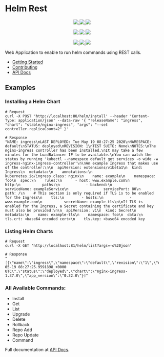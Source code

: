 # Helm Rest
<p align="center">
    <a href="https://hub.docker.com/r/psbds/helm-rest">
        <img src="https://img.shields.io/docker/v/psbds/helm-rest?label=Latest%20Version" />
        <img src="https://img.shields.io/docker/image-size/psbds/helm-rest" />
        <img src="https://img.shields.io/docker/pulls/psbds/helm-rest" />
    </a>
</p>

<p align="center">
    <a href="https://dev.azure.com/padasil/helm-rest/_build?definitionId=18">
        <img src="https://img.shields.io/azure-devops/build/padasil/7756fbc8-a76f-45bb-bbca-63811b5a93a4/18?label=build%3A%20master"/>
    </a>
    <a href="https://dev.azure.com/padasil/helm-rest/_build?definitionId=18">
        <img src="https://img.shields.io/azure-devops/tests/padasil/7756fbc8-a76f-45bb-bbca-63811b5a93a4/18?label=tests%3A%20master&passed_label=good&failed_label=bad&skipped_label=n%2Fa"/>
    </a>
    <a href="https://dev.azure.com/padasil/helm-rest/_build?definitionId=18">
        <img src="https://img.shields.io/azure-devops/coverage/padasil/7756fbc8-a76f-45bb-bbca-63811b5a93a4/18?label=coverage%3A%20master"/>
    </a>
</p>

<p align="center">
    <a href="https://dev.azure.com/padasil/helm-rest/_build?definitionId=17">
        <img src="https://img.shields.io/azure-devops/build/padasil/7756fbc8-a76f-45bb-bbca-63811b5a93a4/17/develop?label=build%3A%20develop"/>
    </a>
    <a href="https://dev.azure.com/padasil/helm-rest/_build?definitionId=17">
        <img src="https://img.shields.io/azure-devops/tests/padasil/7756fbc8-a76f-45bb-bbca-63811b5a93a4/17?label=tests%3A%20develop&passed_label=good&failed_label=bad&skipped_label=n%2Fa"/>
    </a>
    <a href="https://dev.azure.com/padasil/helm-rest/_build?definitionId=17">
        <img src="https://img.shields.io/azure-devops/coverage/padasil/7756fbc8-a76f-45bb-bbca-63811b5a93a4/17?label=coverage%3A%20develop"/>
    </a>
</p>

Web Application to enable to run helm commands using REST calls.

* [Getting Started](./GETTING_STARTED.md)
* [Contributing](./CONTRIBUTING.md)
* [API Docs](./API_DOCS.md)

## Examples

### Installing a Helm Chart
```
# Request
curl -X POST 'http://localhost:80/helm/install' --header 'Content-Type: application/json' --data-raw '{ "releaseName": "ingress", "chart": "stable/nginx-ingress", "args": "--set controller.replicaCount=2" }'

# Response
"NAME: ingress\nLAST DEPLOYED: Tue May 19 08:27:25 2020\nNAMESPACE: default\nSTATUS: deployed\nREVISION: 1\nTEST SUITE: None\nNOTES:\nThe nginx-ingress controller has been installed.\nIt may take a few minutes for the LoadBalancer IP to be available.\nYou can watch the status by running 'kubectl --namespace default get services -o wide -w ingress-nginx-ingress-controller'\n\nAn example Ingress that makes use of the controller:\n\n  apiVersion: extensions/v1beta1\n  kind: Ingress\n  metadata:\n    annotations:\n      kubernetes.io/ingress.class: nginx\n    name: example\n    namespace: foo\n  spec:\n    rules:\n      - host: www.example.com\n        http:\n          paths:\n            - backend:\n                serviceName: exampleService\n                servicePort: 80\n              path: /\n    # This section is only required if TLS is to be enabled for the Ingress\n    tls:\n        - hosts:\n            - www.example.com\n          secretName: example-tls\n\nIf TLS is enabled for the Ingress, a Secret containing the certificate and key must also be provided:\n\n  apiVersion: v1\n  kind: Secret\n  metadata:\n    name: example-tls\n    namespace: foo\n  data:\n    tls.crt: <base64 encoded cert>\n    tls.key: <base64 encoded key
```

### Listing Helm Charts
```
# Request
curl -X GET 'http://localhost:81/helm/list?args=-o%20json'

# Response
"[{\"name\":\"ingress\",\"namespace\":\"default\",\"revision\":\"1\",\"updated\":\"2020-05-19 08:27:25.9591898 +0000 UTC\",\"status\":\"deployed\",\"chart\":\"nginx-ingress-1.37.0\",\"app_version\":\"0.32.0\"}]"
```

### All Available Commands:
* Install
* Get
* List
* Upgrade
* Delete
* Rollback
* Repo Add
* Repo Update
* Command

Full documentation at [API Docs](./docs/API_DOCS.md).